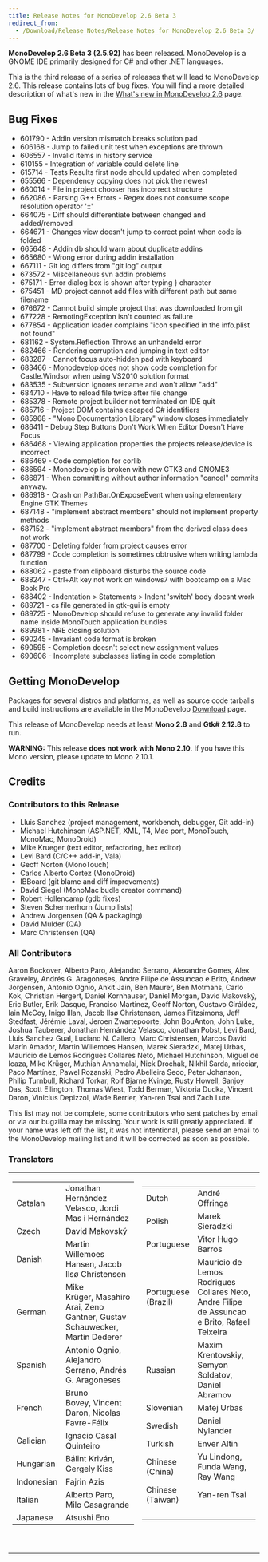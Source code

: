 ```yaml
---
title: Release Notes for MonoDevelop 2.6 Beta 3
redirect_from:
  - /Download/Release_Notes/Release_Notes_for_MonoDevelop_2.6_Beta_3/
---
```


**MonoDevelop 2.6 Beta 3 (2.5.92)** has been released. MonoDevelop is a GNOME IDE primarily designed for C# and other .NET languages.

This is the third release of a series of releases that will lead to MonoDevelop 2.6. This release contains lots of bug fixes. You will find a more detailed description of what's new in the [What's new in MonoDevelop 2.6](/documentation/release-notes/whats-new-in-monodevelop-2.6/) page.

Bug Fixes
---------

-   601790 - Addin version mismatch breaks solution pad
-   606168 - Jump to failed unit test when exceptions are thrown
-   606557 - Invalid items in history service
-   610155 - Integration of variable could delete line
-   615714 - Tests Results first node should updated when completed
-   655566 - Dependency copying does not pick the newest
-   660014 - File in project chooser has incorrect structure
-   662086 - Parsing G++ Errors - Regex does not consume scope resolution operator '::'
-   664075 - Diff should differentiate between changed and added/removed
-   664671 - Changes view doesn't jump to correct point when code is folded
-   665648 - Addin db should warn about duplicate addins
-   665680 - Wrong error during addin installation
-   667111 - Git log differs from "git log" output
-   673572 - Miscellaneous svn addin problems
-   675171 - Error dialog box is shown after typing } character
-   675451 - MD project cannot add files with different path but same filename
-   676672 - Cannot build simple project that was downloaded from git
-   677228 - RemotingException isn't counted as failure
-   677854 - Application loader complains "icon specified in the info.plist not found"
-   681162 - System.Reflection Throws an unhandeld error
-   682466 - Rendering corruption and jumping in text editor
-   683287 - Cannot focus auto-hidden pad with keyboard
-   683466 - Monodevelop does not show code completion for Castle.Windsor when using VS2010 solution format
-   683535 - Subversion ignores rename and won't allow "add"
-   684710 - Have to reload file twice after file change
-   685378 - Remote project builder not terminated on IDE quit
-   685716 - Project DOM contains escaped C# identifiers
-   685968 - "Mono Documentation Library" window closes immediately
-   686411 - Debug Step Buttons Don't Work When Editor Doesn't Have Focus
-   686468 - Viewing application properties the projects release/device is incorrect
-   686469 - Code completion for corlib
-   686594 - Monodevelop is broken with new GTK3 and GNOME3
-   686871 - When committing without author information "cancel" commits anyway.
-   686918 - Crash on PathBar.OnExposeEvent when using elementary Engine GTK Themes
-   687148 - "implement abstract members" should not implement property methods
-   687152 - "implement abstract members" from the derived class does not work
-   687700 - Deleting folder from project causes error
-   687799 - Code completion is sometimes obtrusive when writing lambda function
-   688062 - paste from clipboard disturbs the source code
-   688247 - Ctrl+Alt key not work on windows7 with bootcamp on a Mac Book Pro
-   688402 - Indentation \> Statements \> Indent 'switch' body doesnt work
-   689721 - cs file generated in gtk-gui is empty
-   689725 - MonoDevelop should refuse to generate any invalid folder name inside MonoTouch application bundles
-   689981 - NRE closing solution
-   690245 - Invariant code format is broken
-   690595 - Completion doesn't select new assignment values
-   690606 - Incomplete subclasses listing in code completion

Getting MonoDevelop
-------------------

Packages for several distros and platforms, as well as source code tarballs and build instructions are available in the MonoDevelop [Download](/download/) page.

This release of MonoDevelop needs at least **Mono 2.8** and **Gtk# 2.12.8** to run.

**WARNING:** This release **does not work with Mono 2.10**. If you have this Mono version, please update to Mono 2.10.1.

Credits
-------

### Contributors to this Release

-   Lluis Sanchez (project management, workbench, debugger, Git add-in)
-   Michael Hutchinson (ASP.NET, XML, T4, Mac port, MonoTouch, MonoMac, MonoDroid)
-   Mike Krueger (text editor, refactoring, hex editor)
-   Levi Bard (C/C++ add-in, Vala)
-   Geoff Norton (MonoTouch)
-   Carlos Alberto Cortez (MonoDroid)
-   IBBoard (git blame and diff improvements)
-   David Siegel (MonoMac budle creator command)
-   Robert Hollencamp (gdb fixes)
-   Steven Schermerhorn (Jump lists)
-   Andrew Jorgensen (QA & packaging)
-   David Mulder (QA)
-   Marc Christensen (QA)

### All Contributors

Aaron Bockover, Alberto Paro, Alejandro Serrano, Alexandre Gomes, Alex Graveley, Andrés G. Aragoneses, Andre Filipe de Assuncao e Brito, Andrew Jorgensen, Antonio Ognio, Ankit Jain, Ben Maurer, Ben Motmans, Carlo Kok, Christian Hergert, Daniel Kornhauser, Daniel Morgan, David Makovský, Eric Butler, Erik Dasque, Franciso Martinez, Geoff Norton, Gustavo Giráldez, Iain McCoy, Inigo Illan, Jacob Ilsø Christensen, James Fitzsimons, Jeff Stedfast, Jérémie Laval, Jeroen Zwartepoorte, John BouAnton, John Luke, Joshua Tauberer, Jonathan Hernández Velasco, Jonathan Pobst, Levi Bard, Lluis Sanchez Gual, Luciano N. Callero, Marc Christensen, Marcos David Marín Amador, Martin Willemoes Hansen, Marek Sieradzki, Matej Urbas, Maurício de Lemos Rodrigues Collares Neto, Michael Hutchinson, Miguel de Icaza, Mike Krüger, Muthiah Annamalai, Nick Drochak, Nikhil Sarda, nricciar, Paco Martínez, Pawel Rozanski, Pedro Abelleira Seco, Peter Johanson, Philip Turnbull, Richard Torkar, Rolf Bjarne Kvinge, Rusty Howell, Sanjoy Das, Scott Ellington, Thomas Wiest, Todd Berman, Viktoria Dudka, Vincent Daron, Vinicius Depizzol, Wade Berrier, Yan-ren Tsai and Zach Lute.

This list may not be complete, some contributors who sent patches by email or via our bugzilla may be missing. Your work is still greatly appreciated. If your name was left off the list, it was not intentional, please send an email to the MonoDevelop mailing list and it will be corrected as soon as possible.

### Translators

<table>
<colgroup>
<col width="50%" />
<col width="50%" />
</colgroup>
<tbody>
<tr class="odd">
<td align="left"><table>
<tbody>
<tr class="odd">
<td align="left">Catalan</td>
<td align="left">Jonathan Hernández Velasco, Jordi Mas i Hernández</td>
</tr>
<tr class="even">
<td align="left">Czech</td>
<td align="left">David Makovský</td>
</tr>
<tr class="odd">
<td align="left">Danish</td>
<td align="left">Martin Willemoes Hansen, Jacob Ilsø Christensen</td>
</tr>
<tr class="even">
<td align="left">German</td>
<td align="left">Mike Krüger, Masahiro Arai, Zeno Gantner, Gustav Schauwecker, Martin Dederer</td>
</tr>
<tr class="odd">
<td align="left">Spanish</td>
<td align="left">Antonio Ognio, Alejandro Serrano, Andrés G. Aragoneses</td>
</tr>
<tr class="even">
<td align="left">French</td>
<td align="left">Bruno Bovey, Vincent Daron, Nicolas Favre-Félix</td>
</tr>
<tr class="odd">
<td align="left">Galician</td>
<td align="left">Ignacio Casal Quinteiro</td>
</tr>
<tr class="even">
<td align="left">Hungarian</td>
<td align="left">Bálint Kriván, Gergely Kiss</td>
</tr>
<tr class="odd">
<td align="left">Indonesian</td>
<td align="left">Fajrin Azis</td>
</tr>
<tr class="even">
<td align="left">Italian</td>
<td align="left">Alberto Paro, Milo Casagrande</td>
</tr>
<tr class="odd">
<td align="left">Japanese</td>
<td align="left">Atsushi Eno</td>
</tr>
</tbody>
</table>
<p> </p></td>
<td align="left"><table>
<tbody>
<tr class="odd">
<td align="left">Dutch</td>
<td align="left">André Offringa</td>
</tr>
<tr class="even">
<td align="left">Polish</td>
<td align="left">Marek Sieradzki</td>
</tr>
<tr class="odd">
<td align="left">Portuguese</td>
<td align="left">Vitor Hugo Barros</td>
</tr>
<tr class="even">
<td align="left">Portuguese<br /> (Brazil)</td>
<td align="left">Mauricio de Lemos Rodrigues Collares Neto, Andre Filipe de Assuncao e Brito, Rafael Teixeira</td>
</tr>
<tr class="odd">
<td align="left">Russian</td>
<td align="left">Maxim Krentovskiy, Semyon Soldatov, Daniel Abramov</td>
</tr>
<tr class="even">
<td align="left">Slovenian</td>
<td align="left">Matej Urbas</td>
</tr>
<tr class="odd">
<td align="left">Swedish</td>
<td align="left">Daniel Nylander</td>
</tr>
<tr class="even">
<td align="left">Turkish</td>
<td align="left">Enver Altin</td>
</tr>
<tr class="odd">
<td align="left">Chinese<br /> (China)</td>
<td align="left">Yu Lindong, Funda Wang, Ray Wang</td>
</tr>
<tr class="even">
<td align="left">Chinese<br /> (Taiwan)</td>
<td align="left">Yan-ren Tsai</td>
</tr>
<tr class="odd">
<td align="left"> </td>
<td align="left"> </td>
</tr>
</tbody>
</table>
<p> </p></td>
</tr>
</tbody>
</table>
